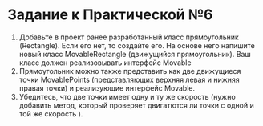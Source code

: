 # Задание к Практической №6

1. Добавьте в проект ранее разработанный класс прямоугольник (Rectangle). Если его нет, то создайте его. На основе него напишите новый класс
MovableRectangle (движущийся прямоугольник). Ваш класс должен реализовывать интерфейс Movable
2. Прямоугольник можно также представить как две движущиеся точки MovablePoints (представляющих верхняя левая и нижняя
правая точки) и реализующие интерфейс Movable.
3. Убедитесь, что две точки имеет одну и ту же скорость (нужно добавить метод, который проверяет двигатются ли точки с одной и той же скорость ).